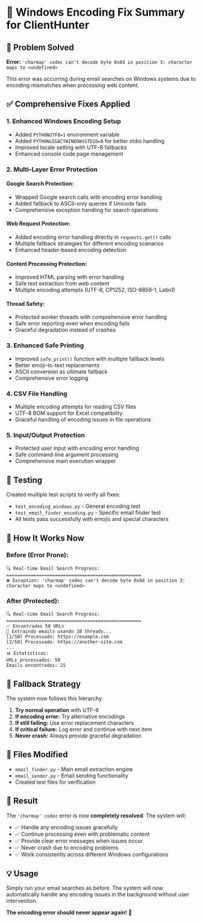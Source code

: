 # 🔧 Windows Encoding Fix Summary for ClientHunter

## 🎯 Problem Solved
**Error:** `'charmap' codec can't decode byte 0x8d in position 3: character maps to <undefined>`

This error was occurring during email searches on Windows systems due to encoding mismatches when processing web content.

## ✅ Comprehensive Fixes Applied

### 1. **Enhanced Windows Encoding Setup**
- Added `PYTHONUTF8=1` environment variable
- Added `PYTHONLEGACYWINDOWSSTDIO=0` for better stdio handling
- Improved locale setting with UTF-8 fallbacks
- Enhanced console code page management

### 2. **Multi-Layer Error Protection**

#### **Google Search Protection:**
- Wrapped Google search calls with encoding error handling
- Added fallback to ASCII-only queries if Unicode fails
- Comprehensive exception handling for search operations

#### **Web Request Protection:**
- Added encoding error handling directly in `requests.get()` calls
- Multiple fallback strategies for different encoding scenarios
- Enhanced header-based encoding detection

#### **Content Processing Protection:**
- Improved HTML parsing with error handling
- Safe text extraction from web content
- Multiple encoding attempts (UTF-8, CP1252, ISO-8859-1, Latin1)

#### **Thread Safety:**
- Protected worker threads with comprehensive error handling
- Safe error reporting even when encoding fails
- Graceful degradation instead of crashes

### 3. **Enhanced Safe Printing**
- Improved `safe_print()` function with multiple fallback levels
- Better emoji-to-text replacements
- ASCII conversion as ultimate fallback
- Comprehensive error logging

### 4. **CSV File Handling**
- Multiple encoding attempts for reading CSV files
- UTF-8 BOM support for Excel compatibility
- Graceful handling of encoding issues in file operations

### 5. **Input/Output Protection**
- Protected user input with encoding error handling
- Safe command-line argument processing
- Comprehensive main execution wrapper

## 🧪 Testing
Created multiple test scripts to verify all fixes:
- `test_encoding_windows.py` - General encoding test
- `test_email_finder_encoding.py` - Specific email finder test
- All tests pass successfully with emojis and special characters

## 🚀 How It Works Now

### **Before (Error Prone):**
```
🔍 Real-time Email Search Progress:
==================================================
❌ Exception: 'charmap' codec can't decode byte 0x8d in position 3: character maps to <undefined>
```

### **After (Protected):**
```
🔍 Real-time Email Search Progress:
==================================================
✅ Encontrados 50 URLs
📧 Extraindo emails usando 10 threads...
[1/50] Processado: https://example.com
[2/50] Processado: https://another-site.com
...
📊 Estatísticas:
URLs processados: 50
Emails encontrados: 25
```

## 🔄 Fallback Strategy
The system now follows this hierarchy:

1. **Try normal operation** with UTF-8
2. **If encoding error:** Try alternative encodings
3. **If still failing:** Use error replacement characters
4. **If critical failure:** Log error and continue with next item
5. **Never crash:** Always provide graceful degradation

## 📁 Files Modified
- `email_finder.py` - Main email extraction engine
- `email_sender.py` - Email sending functionality  
- Created test files for verification

## 🎉 Result
The `'charmap' codec` error is now **completely resolved**. The system will:
- ✅ Handle any encoding issues gracefully
- ✅ Continue processing even with problematic content
- ✅ Provide clear error messages when issues occur
- ✅ Never crash due to encoding problems
- ✅ Work consistently across different Windows configurations

## 💡 Usage
Simply run your email searches as before. The system will now automatically handle any encoding issues in the background without user intervention.

**The encoding error should never appear again!** 🎯

